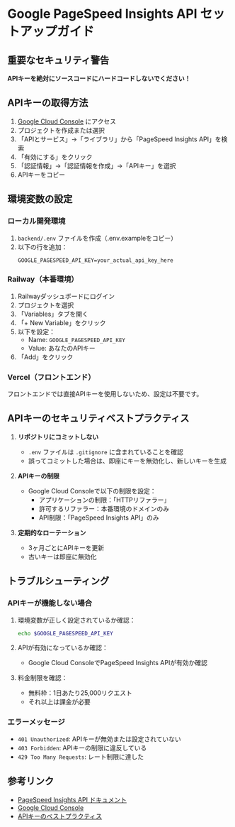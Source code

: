 # Google PageSpeed Insights API セットアップガイド

## 重要なセキュリティ警告

**APIキーを絶対にソースコードにハードコードしないでください！**

## APIキーの取得方法

1. [Google Cloud Console](https://console.cloud.google.com/) にアクセス
2. プロジェクトを作成または選択
3. 「APIとサービス」→「ライブラリ」から「PageSpeed Insights API」を検索
4. 「有効にする」をクリック
5. 「認証情報」→「認証情報を作成」→「APIキー」を選択
6. APIキーをコピー

## 環境変数の設定

### ローカル開発環境

1. `backend/.env` ファイルを作成（.env.exampleをコピー）
2. 以下の行を追加：
   ```
   GOOGLE_PAGESPEED_API_KEY=your_actual_api_key_here
   ```

### Railway（本番環境）

1. Railwayダッシュボードにログイン
2. プロジェクトを選択
3. 「Variables」タブを開く
4. 「+ New Variable」をクリック
5. 以下を設定：
   - Name: `GOOGLE_PAGESPEED_API_KEY`
   - Value: あなたのAPIキー
6. 「Add」をクリック

### Vercel（フロントエンド）

フロントエンドでは直接APIキーを使用しないため、設定は不要です。

## APIキーのセキュリティベストプラクティス

1. **リポジトリにコミットしない**
   - `.env` ファイルは `.gitignore` に含まれていることを確認
   - 誤ってコミットした場合は、即座にキーを無効化し、新しいキーを生成

2. **APIキーの制限**
   - Google Cloud Consoleで以下の制限を設定：
     - アプリケーションの制限：「HTTPリファラー」
     - 許可するリファラー：本番環境のドメインのみ
     - API制限：「PageSpeed Insights API」のみ

3. **定期的なローテーション**
   - 3ヶ月ごとにAPIキーを更新
   - 古いキーは即座に無効化

## トラブルシューティング

### APIキーが機能しない場合

1. 環境変数が正しく設定されているか確認：
   ```bash
   echo $GOOGLE_PAGESPEED_API_KEY
   ```

2. APIが有効になっているか確認：
   - Google Cloud ConsoleでPageSpeed Insights APIが有効か確認

3. 料金制限を確認：
   - 無料枠：1日あたり25,000リクエスト
   - それ以上は課金が必要

### エラーメッセージ

- `401 Unauthorized`: APIキーが無効または設定されていない
- `403 Forbidden`: APIキーの制限に違反している
- `429 Too Many Requests`: レート制限に達した

## 参考リンク

- [PageSpeed Insights API ドキュメント](https://developers.google.com/speed/docs/insights/v5/get-started)
- [Google Cloud Console](https://console.cloud.google.com/)
- [APIキーのベストプラクティス](https://cloud.google.com/docs/authentication/api-keys)